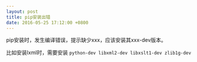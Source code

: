```yaml
---
layout: post
title: pip安装出错
date: 2016-05-25 17:12:00 +0800
---
```

pip安装时，发生编译错误，提示缺少xxx，应该安装其xxx-dev版本。

比如安装lxml时，需要安装
`python-dev libxml2-dev libxslt1-dev zlib1g-dev`
